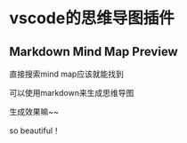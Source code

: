 # vscode的思维导图插件

## Markdown Mind Map Preview

直接搜索mind map应该就能找到

可以使用markdown来生成思维导图

生成效果嘛~~

so beautiful！
